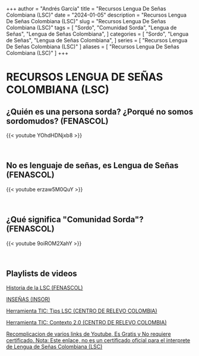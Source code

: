 +++
author = "Andrés García"
title = "Recursos Lengua De Señas Colombiana (LSC)"
date = "2024-01-05"
description = "Recursos Lengua De Señas Colombiana (LSC)"
slug = "Recursos Lengua De Señas Colombiana (LSC)"
tags = [
  "Sordo",
  "Comunidad Sorda",
  "Lengua de Señas",
  "Lengua de Señas Colombiana",
]
categories = [
  "Sordo",
  "Lengua de Señas",
  "Lengua de Señas Colombiana",
]
series = [
  "Recursos Lengua De Señas Colombiana (LSC)"
]
aliases = [
  "Recursos Lengua De Señas Colombiana (LSC)"
]
+++


# RECURSOS LENGUA DE SEÑAS COLOMBIANA (LSC)

## ¿Quién es una persona sorda? ¿Porqué no somos sordomudos? (FENASCOL)

{{< youtube YOhdHDNjxb8 >}}

<br>

## No es lenguaje de señas, es Lengua de Señas (FENASCOL)

{{< youtube erzaw5M0QuY >}}

<br>

## ¿Qué significa "Comunidad Sorda"? (FENASCOL)

{{< youtube 9oiROM2XahY >}}

<br>

## Playlists de videos

[Historia de la LSC (FENASCOL)](https://www.youtube.com/playlist?list=PLKw3VoW4MxvovzME2Nme5k2wXOYCj7xTc)

[INSEÑAS (INSOR)](https://www.youtube.com/playlist?list=PLR4WOTP073vYRa3Xkp1_csVWTetOQu4Hx)

[Herramienta TIC: Tips LSC (CENTRO DE RELEVO COLOMBIA)](https://www.youtube.com/playlist?list=PLEBGYPnzsPeS6AFYSiUwSJQKuaFZicGYU)

[Herramienta TIC: Contexto 2.0 (CENTRO DE RELEVO COLOMBIA)](https://www.youtube.com/playlist?list=PLEBGYPnzsPeRc1ImLJ0cdrmkJk2SSFjvz)

[Recomplicacion de varios links de Youtube, Es Gratis y No requiere certificado. Nota: Este enlace, no es un certificado oficial para el interprete de Lengua de Señas Colombiana (LSC)](https://edutin.com/lengua-de-se%C3%B1as-colombia-4198)
